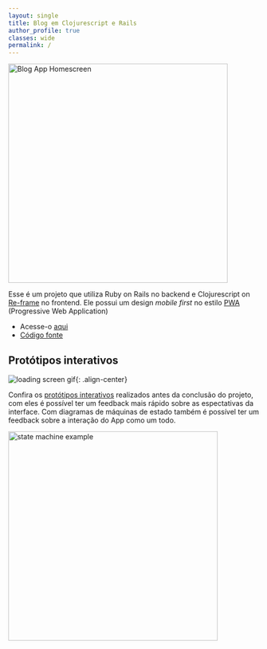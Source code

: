 ```yaml
---
layout: single
title: Blog em Clojurescript e Rails
author_profile: true
classes: wide
permalink: /
---
```


<img alt="Blog App Homescreen" class="align-center" style="height: 440px" src="/site/assets/images/portfolio/blog_iphone_view.png">

Esse é um projeto que utiliza Ruby on Rails no backend e Clojurescript on [Re-frame](https://github.com/Day8/re-frame) no frontend. Ele possui um design *mobile first* no estilo [PWA](https://developers.google.com/web/progressive-web-apps/) (Progressive Web Application)

- Acesse-o [aqui](https://jponline.github.io/Clojurescript-and-Rails-Blog/)
- [Código fonte](https://github.com/JpOnline/Clojurescript-and-Rails-Blog/)

## Protótipos interativos

![loading screen gif](/site/assets/images/portfolio/blog_loading-posts.gif){: .align-center}

Confira os [protótipos interativos](https://jponline.github.io/Clojurescript-and-Rails-Blog/cards#!/frontend.views_prototypes) realizados antes da conclusão do projeto, com eles é possível ter um feedback mais rápido sobre as espectativas da interface. Com diagramas de máquinas de estado também é possível ter um feedback sobre a interação do App como um todo.

<img alt="state machine example" class="align-center" style="height: 420px" src="/site/assets/images/portfolio/blog_state_machine.png">
